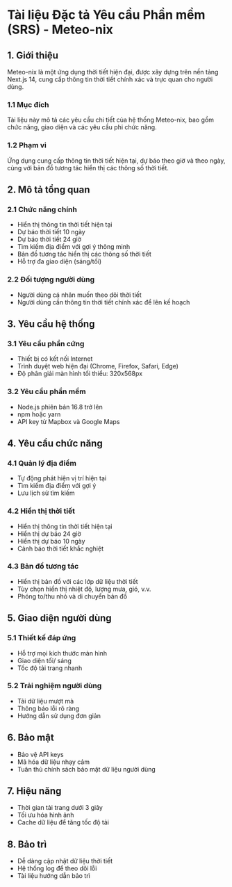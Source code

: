 # Tài liệu Đặc tả Yêu cầu Phần mềm (SRS) - Meteo-nix

## 1. Giới thiệu
Meteo-nix là một ứng dụng thời tiết hiện đại, được xây dựng trên nền tảng Next.js 14, cung cấp thông tin thời tiết chính xác và trực quan cho người dùng.

### 1.1 Mục đích
Tài liệu này mô tả các yêu cầu chi tiết của hệ thống Meteo-nix, bao gồm chức năng, giao diện và các yêu cầu phi chức năng.

### 1.2 Phạm vi
Ứng dụng cung cấp thông tin thời tiết hiện tại, dự báo theo giờ và theo ngày, cùng với bản đồ tương tác hiển thị các thông số thời tiết.

## 2. Mô tả tổng quan

### 2.1 Chức năng chính
- Hiển thị thông tin thời tiết hiện tại
- Dự báo thời tiết 10 ngày
- Dự báo thời tiết 24 giờ
- Tìm kiếm địa điểm với gợi ý thông minh
- Bản đồ tương tác hiển thị các thông số thời tiết
- Hỗ trợ đa giao diện (sáng/tối)

### 2.2 Đối tượng người dùng
- Người dùng cá nhân muốn theo dõi thời tiết
- Người dùng cần thông tin thời tiết chính xác để lên kế hoạch

## 3. Yêu cầu hệ thống

### 3.1 Yêu cầu phần cứng
- Thiết bị có kết nối Internet
- Trình duyệt web hiện đại (Chrome, Firefox, Safari, Edge)
- Độ phân giải màn hình tối thiểu: 320x568px

### 3.2 Yêu cầu phần mềm
- Node.js phiên bản 16.8 trở lên
- npm hoặc yarn
- API key từ Mapbox và Google Maps

## 4. Yêu cầu chức năng

### 4.1 Quản lý địa điểm
- Tự động phát hiện vị trí hiện tại
- Tìm kiếm địa điểm với gợi ý
- Lưu lịch sử tìm kiếm

### 4.2 Hiển thị thời tiết
- Hiển thị thông tin thời tiết hiện tại
- Hiển thị dự báo 24 giờ
- Hiển thị dự báo 10 ngày
- Cảnh báo thời tiết khắc nghiệt

### 4.3 Bản đồ tương tác
- Hiển thị bản đồ với các lớp dữ liệu thời tiết
- Tùy chọn hiển thị nhiệt độ, lượng mưa, gió, v.v.
- Phóng to/thu nhỏ và di chuyển bản đồ

## 5. Giao diện người dùng

### 5.1 Thiết kế đáp ứng
- Hỗ trợ mọi kích thước màn hình
- Giao diện tối/ sáng
- Tốc độ tải trang nhanh

### 5.2 Trải nghiệm người dùng
- Tải dữ liệu mượt mà
- Thông báo lỗi rõ ràng
- Hướng dẫn sử dụng đơn giản

## 6. Bảo mật
- Bảo vệ API keys
- Mã hóa dữ liệu nhạy cảm
- Tuân thủ chính sách bảo mật dữ liệu người dùng

## 7. Hiệu năng
- Thời gian tải trang dưới 3 giây
- Tối ưu hóa hình ảnh
- Cache dữ liệu để tăng tốc độ tải

## 8. Bảo trì
- Dễ dàng cập nhật dữ liệu thời tiết
- Hệ thống log để theo dõi lỗi
- Tài liệu hướng dẫn bảo trì
